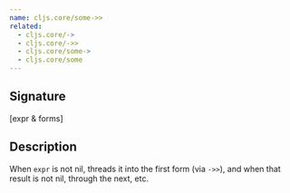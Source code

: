 ```yaml
---
name: cljs.core/some->>
related:
  - cljs.core/->
  - cljs.core/->>
  - cljs.core/some->
  - cljs.core/some
---
```


## Signature
[expr & forms]


## Description

When `expr` is not nil, threads it into the first form (via `->>`), and when
that result is not nil, through the next, etc.
